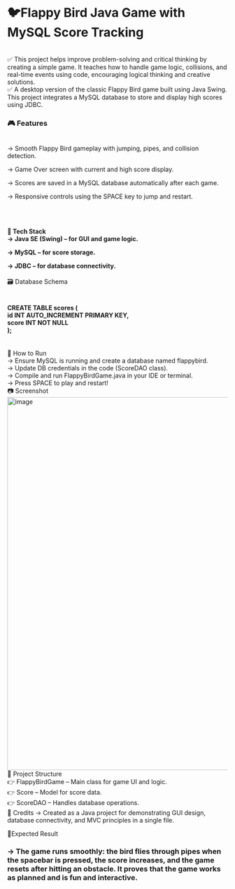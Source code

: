 # 🐦Flappy Bird Java Game with MySQL Score Tracking
<br>
✅ This project helps improve problem-solving and critical thinking by creating a simple game. It teaches how to handle game logic, collisions, and real-time events using code, encouraging logical thinking and creative solutions.
<BR>
✅ A desktop version of the classic Flappy Bird game built using Java Swing. This project integrates a MySQL database to store and display high scores using JDBC.
<br>

<H3>🎮 Features</H3>
<BR>
->  Smooth Flappy Bird gameplay with jumping, pipes, and collision detection.

-> Game Over screen with current and high score display.

-> Scores are saved in a MySQL database automatically after each game.

-> Responsive controls using the SPACE key to jump and restart.<H3>
<BR>
<H4>🧱 Tech Stack
<BR>
-> Java SE (Swing) – for GUI and game logic.

-> MySQL – for score storage.

-> JDBC – for database connectivity.
<BR></H4>
🗃️ Database Schema
<H4>
<BR>
CREATE TABLE scores (<BR>
  id INT AUTO_INCREMENT PRIMARY KEY,<BR>
  score INT NOT NULL<BR>
);</H4>
<BR>
🚀 How to Run
<BR>
-> Ensure MySQL is running and create a database named flappybird.
<BR>
-> Update DB credentials in the code (ScoreDAO class).
<BR>
-> Compile and run FlappyBirdGame.java in your IDE or terminal.
<BR>
-> Press SPACE to play and restart!
<BR>
📷 Screenshot
<img width="854" alt="image" src="https://github.com/user-attachments/assets/b6a6a753-efa6-46aa-adf0-fc3b49e3718e" />
<BR>
📁 Project Structure
<BR>
👉 FlappyBirdGame – Main class for game UI and logic.
<BR>
👉 Score – Model for score data.
<BR>
👉 ScoreDAO – Handles database operations.
<BR>
🏁 Credits
-> Created as a Java project for demonstrating GUI design, database connectivity, and MVC principles in a single file.

🎯Expected Result 
<h3>-> The game runs smoothly: the bird flies through pipes when the spacebar is pressed, the score increases, and the game resets after hitting an obstacle. It proves that the game works as planned and is fun and interactive.<h3>
<br>

